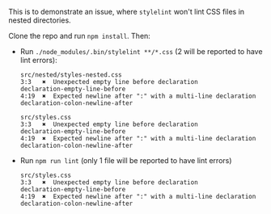 This is to demonstrate an issue, where `stylelint` won't lint CSS files in nested directories.

Clone the repo and run `npm install`. Then:

- Run `./node_modules/.bin/stylelint **/*.css` (2 will be reported to have lint errors):

  ```
  src/nested/styles-nested.css
  3:3   ✖  Unexpected empty line before declaration                   declaration-empty-line-before
  4:19  ✖  Expected newline after ":" with a multi-line declaration   declaration-colon-newline-after

  src/styles.css
  3:3   ✖  Unexpected empty line before declaration                   declaration-empty-line-before
  4:19  ✖  Expected newline after ":" with a multi-line declaration   declaration-colon-newline-after
  ```

- Run `npm run lint` (only 1 file will be reported to have lint errors)

  ```
  src/styles.css
  3:3   ✖  Unexpected empty line before declaration                   declaration-empty-line-before
  4:19  ✖  Expected newline after ":" with a multi-line declaration   declaration-colon-newline-after
  ```
